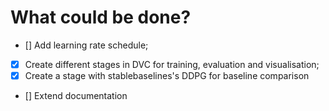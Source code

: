 # What could be done?

- [] Add learning rate schedule;
- [x] Create different stages in DVC for training, evaluation and visualisation;
- [x] Create a stage with stablebaselines's DDPG for baseline comparison
- [] Extend documentation